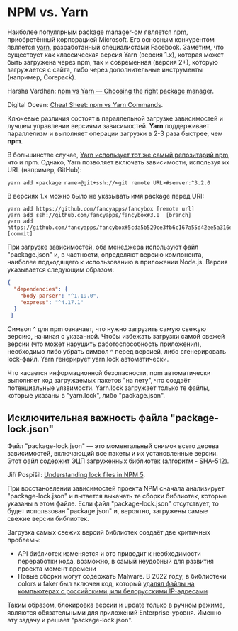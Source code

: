 # NPM vs. Yarn

Наиболее популярным package manager-ом является [npm](https://www.npmjs.com/), приобретённый корпорацией Microsoft. Его основным конкурентом является [yarn](https://yarnpkg.com/), разработанный специалистами Facebook. Заметим, что существует как классическая версия Yarn (версия 1.x), которая может быть загружена через npm, так и современная (версия 2+), которую загружается с сайта, либо через дополнительные инструменты (например, Corepack).

Harsha Vardhan: [npm vs Yarn — Choosing the right package manager](https://medium.com/javascript-in-plain-english/npm-vs-yarn-choosing-the-right-package-manager-a5f04256a93f).

Digital Ocean: [Cheat Sheet: npm vs Yarn Commands](https://www.digitalocean.com/community/tutorials/nodejs-npm-yarn-cheatsheet).

Ключевые различия состоят в параллельной загрузке зависимостей и лучшем управлении версиями зависимостей. **Yarn** поддерживает параллелизм и выполняет операции загрузки в 2-3 раза быстрее, чем **npm**.

В большинстве случае, [Yarn использует тот же самый репозитарий npm](https://classic.yarnpkg.com/en/docs/cli/add#toc-adding-dependencies), что и npm. Однако, Yarn позволяет включать зависимости, используя их URL (например, GitHub):

```shell
yarn add <package name>@git+ssh://<git remote URL>#semver:^3.2.0
```

В версиях 1.x можно было не указывать имя package перед URI:

```shell
yarn add https://github.com/fancyapps/fancybox [remote url]
yarn add ssh://github.com/fancyapps/fancybox#3.0  [branch]
yarn add https://github.com/fancyapps/fancybox#5cda5b529ce3fb6c167a55d42ee5a316e921d95f [commit]
```

При загрузке зависимостей, оба менеджера используют файл "package.json" и, в частности, определяют версию компонента, наиболее подходящего к использованию в приложении Node.js. Версия указывается следующим образом:

```json
{
  "dependencies": {
    "body-parser": "^1.19.0",
    "express": "^4.17.1"
  }
 }
```

Символ ^ для npm означает, что нужно загрузить самую свежую версию, начиная с указанной. Чтобы избежать загрузки самой свежей версии (что может нарушить работоспособность приложения), необходимо либо убрать символ ^ перед версией, либо сгенерировать lock-файл. Yarn генерирует yarn.lock автоматически.

Что касается информационной безопасности, npm автоматически выполняет код загружаемых пакетов "на лету", что создаёт потенциальные уязвимости. Yarn.lock загружает только те файлы, которые указаны в "yarn.lock", либо "package.json".

## Исключительная важность файла "package-lock.json"

Файл "package-lock.json" — это моментальный снимок всего дерева зависимостей, включающий все пакеты и их установленные версии. Этот файл содержит ЭЦП загруженных библиотек (алгоритм - SHA-512).

Jiří Pospíšil: [Understanding lock files in NPM 5](https://jpospisil.com/2017/06/02/understanding-lock-files-in-npm-5.html).

При восстановлении зависимостей проекта NPM сначала анализирует "package-lock.json" и пытается выкачать те сборки библиотек, которые указаны в этом файле. Если файл "package-lock.json" отсутствует, то будет использован "package.json" и, вероятно, загружены самые свежие версии библиотек.

Загрузка самых свежих версий библиотек создаёт две критичных проблемы:

- API библиотек изменяется и это приводит к необходимости переработки кода, возможно, в самый неудобный для развития проекта момент времени
- Новые сборки могут содержать Malware. В 2022 году, в библиотеки colors и faker был включен код, который [удалял файлы на компьютерах с российскими, или белорусскими IP-адресами](https://www.anti-malware.ru/news/2022-01-10-1447/37914)

Таким образом, блокировка версии и update только в ручном режиме, являются обязательными для приложений Enterprise-уровня. Именно эту задачу и решает "package-lock.json".

